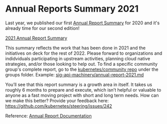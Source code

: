 # Annual Reports Summary 2021

Last year, we published our first [Annual Report Summary](https://kubernetes.io/blog/2021/06/28/announcing-kubernetes-community-group-annual-reports/) for 2020 and it's already time for our second edition! 
  
[2021 Annual Report Summary](https://www.cncf.io/reports/kubernetes-annual-report-2021/)
  
This summary reflects the work that has been done in 2021 and the initiatives on deck for the rest of 2022. Please forward to organizations and indidviduals participating in upstream activities, planning cloud native strategies, and/or those looking to help out. To find a specific community group's complete report, go to the [kubernetes/community repo](https://github.com/kubernetes/community) under the groups folder. Example: [sig-api-machinery/annual-report-2021.md](https://github.com/kubernetes/community/blob/master/sig-api-machinery/annual-report-2021.md)
  
You’ll see that this report summary is a growth area in itself. It takes us roughly 6 months to prepare and execute, which isn’t helpful or valuable to anyone as a fast moving project with short and long term needs. How can we make this better? Provide your feedback here: https://github.com/kubernetes/steering/issues/242 
  
Reference:
[Annual Report Documentation](https://github.com/kubernetes/community/blob/master/committee-steering/governance/annual-reports.md)
